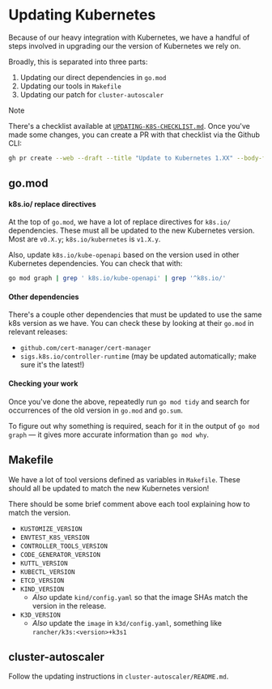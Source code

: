 # Updating Kubernetes

Because of our heavy integration with Kubernetes, we have a handful of steps involved in upgrading
our the version of Kubernetes we rely on.

Broadly, this is separated into three parts:

1. Updating our direct dependencies in `go.mod`
2. Updating our tools in `Makefile`
3. Updating our patch for `cluster-autoscaler`

> [!NOTE]
> There's a checklist available at [`UPDATING-K8S-CHECKLIST.md`](./UPDATING-K8S-CHECKLIST.md).
> Once you've made some changes, you can create a PR with that checklist via the Github CLI:
> ```sh
> gh pr create --web --draft --title "Update to Kubernetes 1.XX" --body-file 'UPDATING-K8S-CHECKLIST.md'
> ```

## go.mod

#### k8s.io/ replace directives

At the top of `go.mod`, we have a lot of replace directives for `k8s.io/` dependencies. These must
all be updated to the new Kubernetes version. Most are `v0.X.y`; `k8s.io/kubernetes` is `v1.X.y`.

Also, update `k8s.io/kube-openapi` based on the version used in other Kubernetes dependencies. You
can check that with:
```sh
go mod graph | grep ' k8s.io/kube-openapi' | grep '^k8s.io/'
```

#### Other dependencies

There's a couple other dependencies that must be updated to use the same k8s version as we have. You
can check these by looking at their `go.mod` in relevant releases:

- `github.com/cert-manager/cert-manager`
- `sigs.k8s.io/controller-runtime` (may be updated automatically; make sure it's the latest!)

#### Checking your work

Once you've done the above, repeatedly run `go mod tidy` and search for occurrences of the old
version in `go.mod` and `go.sum`.

To figure out why something is required, seach for it in the output of `go mod graph` — it gives
more accurate information than `go mod why`.

## Makefile

We have a lot of tool versions defined as variables in `Makefile`. These should all be updated to
match the new Kubernetes version!

There should be some brief comment above each tool explaining how to match the version.

- `KUSTOMIZE_VERSION`
- `ENVTEST_K8S_VERSION`
- `CONTROLLER_TOOLS_VERSION`
- `CODE_GENERATOR_VERSION`
- `KUTTL_VERSION`
- `KUBECTL_VERSION`
- `ETCD_VERSION`
- `KIND_VERSION`
  - *Also* update `kind/config.yaml` so that the image SHAs match the version in the release.
- `K3D_VERSION`
  - *Also* update the `image` in `k3d/config.yaml`, something like `rancher/k3s:<version>+k3s1`

## cluster-autoscaler

Follow the updating instructions in `cluster-autoscaler/README.md`.
